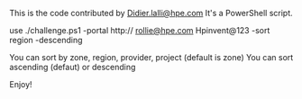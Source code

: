 This is the code contributed by Didier.lalli@hpe.com
It's a PowerShell script.

use 
./challenge.ps1 -portal http://<IP> rollie@hpe.com Hpinvent@123 -sort region -descending
  
You can sort by zone, region, provider, project (default is zone)
You can sort ascending (defaut) or descending

Enjoy!
